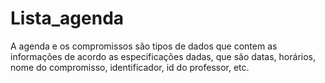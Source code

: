# Lista_agenda
A agenda e os compromissos são tipos de dados que contem as informações de acordo as especificações dadas, que são datas, horários, nome do compromisso, identificador, id do professor, etc.
